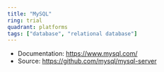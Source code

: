 ```yaml
---
title: "MySQL"
ring: trial
quadrant: platforms
tags: ["database", "relational database"]
--- 
```


- Documentation: https://www.mysql.com/
- Source: https://github.com/mysql/mysql-server
